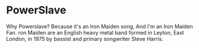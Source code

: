 # PowerSlave
Why Powerslave?
Because it's an Iron Maiden song,
And I'm an Iron Maiden Fan.
ron Maiden are an English heavy metal band formed in Leyton, East London,
in 1975 by bassist and primary songwriter Steve Harris.
